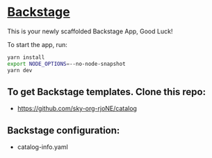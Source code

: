 # [Backstage](https://backstage.io)

This is your newly scaffolded Backstage App, Good Luck!

To start the app, run:

```sh
yarn install
export NODE_OPTIONS=--no-node-snapshot
yarn dev
```

## To get Backstage templates. Clone this repo:
- https://github.com/sky-org-rjoNE/catalog

## Backstage configuration:
- catalog-info.yaml